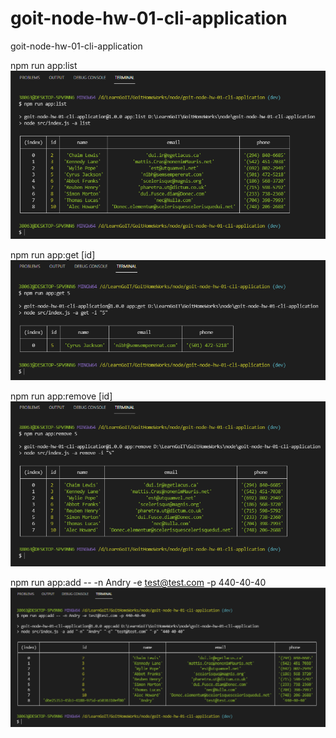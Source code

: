 # goit-node-hw-01-cli-application

goit-node-hw-01-cli-application

npm run app:list
![alt text](screens/1.png "list")

npm run app:get [id]
![alt text](screens/2.png "list")

npm run app:remove [id]
![alt text](screens/3.png "list")

npm run app:add -- -n Andry -e test@test.com -p 440-40-40
![alt text](screens/4.png "list")
